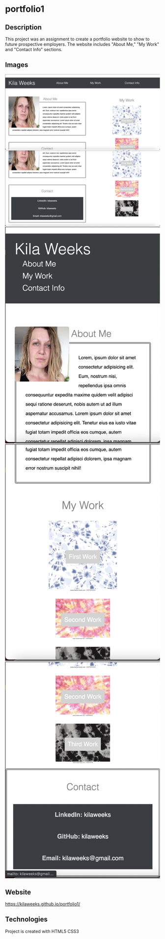 # portfolio1

## Description
This project was an assignment to create a portfolio website to show to future prospective employers. The website includes "About Me," "My Work" and "Contact Info" sections.

## Images

![portfolio capture](./assets/portpic-1.png)
![portfolio capture](./assets/portpic-2.png)
![portfolio capture](./assets/portpic-3.png)
![portfolio capture](./assets/portpic-4.png)
![portfolio capture](./assets/portpic-5.png)

## Website
https://kilaweeks.github.io/portfolio1/

## Technologies
Project is created with HTML5 CSS3
